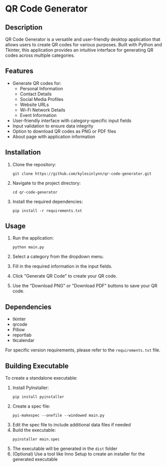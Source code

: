 # QR Code Generator

## Description

QR Code Generator is a versatile and user-friendly desktop application that allows users to create QR codes for various purposes. Built with Python and Tkinter, this application provides an intuitive interface for generating QR codes across multiple categories.

## Features

- Generate QR codes for:
  - Personal Information
  - Contact Details
  - Social Media Profiles
  - Website URLs
  - Wi-Fi Network Details
  - Event Information
- User-friendly interface with category-specific input fields
- Input validation to ensure data integrity
- Option to download QR codes as PNG or PDF files
- About page with application information

## Installation

1. Clone the repository:
   ```
   git clone https://github.com/kylesinlynn/qr-code-generator.git
   ```

2. Navigate to the project directory:
   ```
   cd qr-code-generator
   ```

3. Install the required dependencies:
   ```
   pip install -r requirements.txt
   ```

## Usage

1. Run the application:
   ```
   python main.py
   ```

2. Select a category from the dropdown menu.
3. Fill in the required information in the input fields.
4. Click "Generate QR Code" to create your QR code.
5. Use the "Download PNG" or "Download PDF" buttons to save your QR code.

## Dependencies

- tkinter
- qrcode
- Pillow
- reportlab
- tkcalendar

For specific version requirements, please refer to the `requirements.txt` file.

## Building Executable

To create a standalone executable:
1. Install PyInstaller:
   ```
   pip install pyinstaller
   ```
2. Create a spec file:
   ```
   pyi-makespec --onefile --windowed main.py
   ```
3. Edit the spec file to include additional data files if needed
4. Build the executable:
   ```
   pyinstaller main.spec
   ```
5. The executable will be generated in the `dist` folder
6. (Optional) Use a tool like Inno Setup to create an installer for the generated executable

